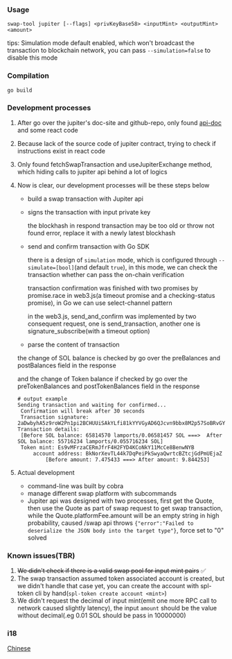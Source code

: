 ### Usage

```shell
swap-tool jupiter [--flags] <privKeyBase58> <inputMint> <outputMint> <amount>
```

tips: Simulation mode default enabled, which won't broadcast the transaction to blockchain network, you can pass `--simulation=false` to disable this mode

### Compilation

```shell
go build
```

### Development processes

1. After go over the jupiter's doc-site and github-repo, only found [api-doc](https://station.jup.ag/api-v6/get-quote) and some react code

2. Because lack of the source code of jupiter contract, trying to check if instructions exist in react code

3. Only found fetchSwapTransaction and useJupiterExchange method, which hiding calls to jupiter api behind a lot of logics

4. Now is clear, our development processes will be these steps below

   - build a swap transaction with Jupiter api

   - signs the transaction with input private key

     the blockhash in respond transaction may be too old or throw not found error, replace it with a newly latest blockhash

   - send and confirm transaction with Go SDK

     there is a design of `simulation` mode, which is configured through `--simulate=[bool]`(and default `true`), in this mode, we can check the transaction whether can pass the on-chain verification

     transaction confirmation was finished with two promises by promise.race in web3.js(a timeout promise and a checking-status promise), in Go we can use select-channel pattern

     in the web3.js, send_and_confirm was implemented by two consequent request, one is send_transaction, another one is signature_subscribe(with a timeout option)

   - parse the content of transaction

   the change of SOL balance is checked by go over the preBalances and postBalances field in the response

   and the change of Token balance if checked by go over the preTokenBalances and postTokenBalances field in the response

   ```shell
   # output example
   Sending transaction and waiting for confirmed...
   	Confirmation will break after 30 seconds
   	Transaction signature: 2aDwbyhA5z9roW2Pn1pi2BCHUUiSAkYLfi81kYYVGyAD6QJcvn9bbx8M2p57SoBRvGYBT3WeGcoaw7LMHdK8yipk
   Transaction details:
   	[Before SOL balance: 65814570 lamports/0.06581457 SOL ===>  After SOL balance: 55716234 lamports/0.055716234 SOL]
   	Token mint: Es9vMFrzaCERmJfrF4H2FYD4KCoNkY11McCe8BenwNYB
   		account address: BkNorXevTL44k7DqPeiPkSwyaQwrtcBZtcjGdPmUEjaZ
   			[Before amount: 7.475433 ===> After amount: 9.844253]
   ```

5. Actual development
   - command-line was built by cobra
   - manage different swap platform with subcommands
   - Jupiter api was designed with two processes, first get the Quote, then use the Quote as part of swap request to get swap transaction, while the Quote.platformFee.amount will be an empty string in high probability, caused /swap api throws `{"error":"Failed to deserialize the JSON body into the target type"}`, force set to "0" solved

### Known issues(TBR)

1. ~~We didn't check if there is a valid swap pool for input mint pairs~~ :white_check_mark:
2. The swap transaction assumed token associated account is created, but we didn't handle that case yet, you can create the account with spl-token cli by hand(`spl-token create account <mint>`)
3. We didn't request the decimal of input mint(emit one more RPC call to network caused slightly latency), the input `amount` should be the value without decimal(.eg 0.01 SOL should be pass in 10000000)

### i18

[Chinese](https://github.com/kervinct/swap-tool/blob/main/docs/README-chs.md)
